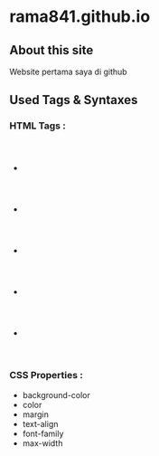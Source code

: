 # rama841.github.io


## About this site
Website pertama saya di github


## Used Tags & Syntaxes

### HTML Tags :
- <header>
- <h1>
- <h3>
- <section>
- <p>

### CSS Properties :
- background-color
- color
- margin
- text-align
- font-family
- max-width


